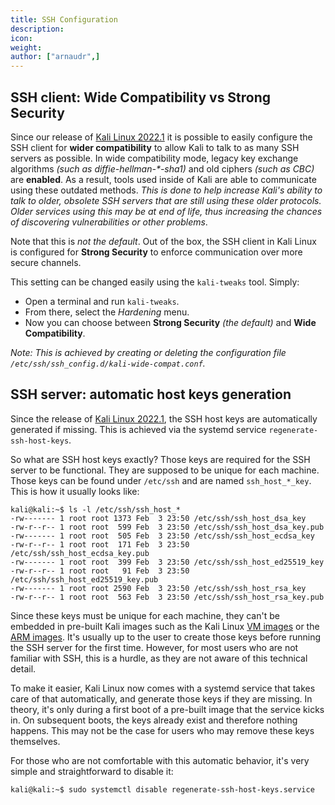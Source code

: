 ```yaml
---
title: SSH Configuration
description:
icon:
weight:
author: ["arnaudr",]
---
```


## SSH client: Wide Compatibility vs Strong Security

Since our release of [Kali Linux 2022.1](/blog/kali-linux-2022-1-release/) it is possible to easily configure the SSH client for **wider compatibility** to allow Kali to talk to as many SSH servers as possible. In wide compatibility mode, legacy key exchange algorithms _(such as diffie-hellman-*-sha1)_ and old ciphers _(such as CBC)_ are **enabled**. As a result, tools used inside of Kali are able to communicate using these outdated methods. _This is done to help increase Kali's ability to talk to older, obsolete SSH servers that are still using these older protocols. Older services using this may be at end of life, thus increasing the chances of discovering vulnerabilities or other problems_.

Note that this is _not the default_. Out of the box, the SSH client in Kali Linux is configured for **Strong Security** to enforce communication over more secure channels.

This setting can be changed easily using the `kali-tweaks` tool. Simply:

- Open a terminal and run `kali-tweaks`. 
- From there, select the _Hardening_ menu.
- Now you can choose between **Strong Security** _(the default)_ and **Wide Compatibility**.

_Note: This is achieved by creating or deleting the configuration file `/etc/ssh/ssh_config.d/kali-wide-compat.conf`._

## SSH server: automatic host keys generation

Since the release of [Kali Linux 2022.1](/blog/kali-linux-2022-1-release/), the SSH host keys are automatically generated if missing. This is achieved via the systemd service `regenerate-ssh-host-keys`.

So what are SSH host keys exactly? Those keys are required for the SSH server to be functional. They are supposed to be unique for each machine. Those keys can be found under `/etc/ssh` and are named `ssh_host_*_key`. This is how it usually looks like:

```console
kali@kali:~$ ls -l /etc/ssh/ssh_host_*
-rw------- 1 root root 1373 Feb  3 23:50 /etc/ssh/ssh_host_dsa_key
-rw-r--r-- 1 root root  599 Feb  3 23:50 /etc/ssh/ssh_host_dsa_key.pub
-rw------- 1 root root  505 Feb  3 23:50 /etc/ssh/ssh_host_ecdsa_key
-rw-r--r-- 1 root root  171 Feb  3 23:50 /etc/ssh/ssh_host_ecdsa_key.pub
-rw------- 1 root root  399 Feb  3 23:50 /etc/ssh/ssh_host_ed25519_key
-rw-r--r-- 1 root root   91 Feb  3 23:50 /etc/ssh/ssh_host_ed25519_key.pub
-rw------- 1 root root 2590 Feb  3 23:50 /etc/ssh/ssh_host_rsa_key
-rw-r--r-- 1 root root  563 Feb  3 23:50 /etc/ssh/ssh_host_rsa_key.pub
```

Since these keys must be unique for each machine, they can't be embedded in pre-built Kali images such as the Kali Linux [VM images](/get-kali/#kali-virtual-machines) or the [ARM images](/get-kali/#kali-arm). It's usually up to the user to create those keys before running the SSH server for the first time. However, for most users who are not familiar with SSH, this is a hurdle, as they are not aware of this technical detail.

To make it easier, Kali Linux now comes with a systemd service that takes care of that automatically, and generate those keys if they are missing. In theory, it's only during a first boot of a pre-built image that the service kicks in. On subsequent boots, the keys already exist and therefore nothing happens. This may not be the case for users who may remove these keys themselves.

For those who are not comfortable with this automatic behavior, it's very simple and straightforward to disable it:

```console
kali@kali:~$ sudo systemctl disable regenerate-ssh-host-keys.service
```
